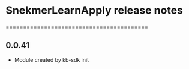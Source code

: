 # SnekmerLearnApply release notes
=========================================

0.0.41
-----
* Module created by kb-sdk init
